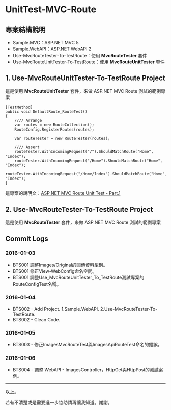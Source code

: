 # UnitTest-MVC-Route

## 專案結構說明

* Sample.MVC：ASP.NET MVC 5
* Sample.WebAPI：ASP.NET WebAPI 2
* Use-MvcRouteTester-To-TestRoute：使用 **MvcRouteTester** 套件
* Use-MvcRouteUnitTester-To-TestRoute：使用 **MvcRouteUnitTester** 套件


## 1. Use-MvcRouteUnitTester-To-TestRoute Project

這是使用 **MvcRouteUnitTester** 套件，來做 ASP.NET MVC Route 測試的範例專案

	[TestMethod]
	public void DefaultRoute_RouteTest()
	{
		//// Arrange
		var routes = new RouteCollection();
		RouteConfig.RegisterRoutes(routes);
	
		var routeTester = new RouteTester(routes);
	
		//// Assert
		routeTester.WithIncomingRequest("/").ShouldMatchRoute("Home", "Index");
		routeTester.WithIncomingRequest("/Home").ShouldMatchRoute("Home", "Index");
		routeTester.WithIncomingRequest("/Home/Index").ShouldMatchRoute("Home", "Index");
	}

這專案的說明文：[ASP.NET MVC Route Unit Test - Part.1](https://dotblogs.com.tw/wuanunet/2015/12/26/aspnet-mvc-route-unit-test-part1)


## 2. Use-MvcRouteTester-To-TestRoute Project

這是使用 **MvcRouteTester** 套件，來做 ASP.NET MVC Route 測試的範例專案


## Commit Logs

### 2016-01-03
* BTS001 調整Images/Original的回傳資料型別。
* BTS001 修正View-WebConfig命名空間。
* BTS001 調整Use_MvcRouteUnitTester_To_TestRoute測試專案的RouteConfigTest名稱。

### 2016-01-04
* BTS002 - Add Project. 1.Sample.WebAPI. 2.Use-MvcRouteTester-To-TestRoute.
* BTS002 - Clean Code.

### 2016-01-05
* BTS003 - 修正ImagesMvcRouteTest與ImagesApiRouteTest命名的錯誤。

### 2016-01-06
* BTS004 - 調整 WebAPI - ImagesController，HttpGet與HttpPost的測試案例。



----------


以上。

若有不清楚或是需要進一步協助請再讓我知道。謝謝。
